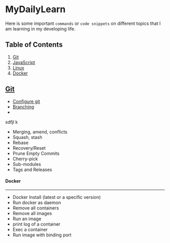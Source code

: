 # MyDailyLearn
Here is some important `commands` or `code snippets` on different topics that I am learning in my developing life.

## Table of Contents
1. [Git](#git)
1. [JavaScript](#javascript)
1. [Linux](#linux)
1. [Docker](#docker)


## [Git](https://github.com/sajibcse68/MyDailyLearn/blob/master/Git/GitCheatSheet.md)

- [Configure git](#configure-git)
- [Branching](#branching)
- 

sdfjl k

* Merging, amend, conflicts
* Squash, stash
* Rebase
* Recovery/Reset
* Prune Empty Commits
* Cherry-pick
* Sub-modules
* Tags and Releases

#### Docker
---
* Docker Install (latest or a specific version)
* Run docker as daemon
* Remove all containers
* Remove all images
* Run an image
* print log of a container
* Exec a container
* Run image with binding port

